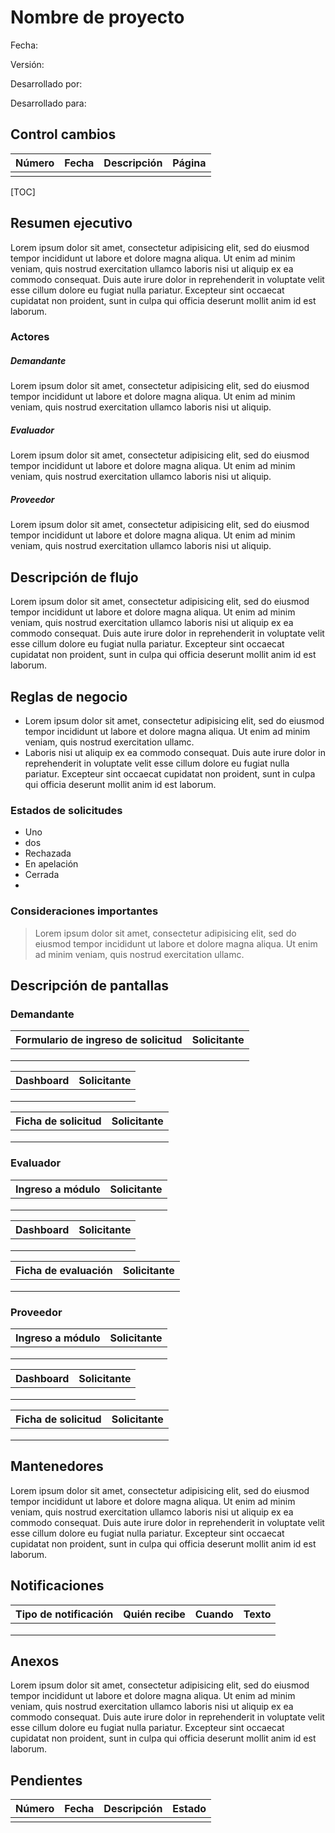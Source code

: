 # Nombre de proyecto

Fecha:

Versión:

Desarrollado por:

Desarrollado para:



## Control cambios

| Número | Fecha | Descripción | Página |
| ------ | ----- | ----------- | ------ |
|        |       |             |        |



[TOC]

## Resumen ejecutivo

Lorem ipsum dolor sit amet, consectetur adipisicing elit, sed do eiusmod tempor incididunt ut labore et dolore magna aliqua. Ut enim ad minim veniam, quis nostrud exercitation ullamco laboris nisi ut aliquip ex ea commodo consequat. Duis aute irure dolor in reprehenderit in voluptate velit esse cillum dolore eu fugiat nulla pariatur. Excepteur sint occaecat cupidatat non proident, sunt in culpa qui officia deserunt mollit anim id est laborum.



### Actores

##### Demandante 

Lorem ipsum dolor sit amet, consectetur adipisicing elit, sed do eiusmod tempor incididunt ut labore et dolore magna aliqua. Ut enim ad minim veniam, quis nostrud exercitation ullamco laboris nisi ut aliquip.

##### Evaluador

Lorem ipsum dolor sit amet, consectetur adipisicing elit, sed do eiusmod tempor incididunt ut labore et dolore magna aliqua. Ut enim ad minim veniam, quis nostrud exercitation ullamco laboris nisi ut aliquip.

##### Proveedor 

Lorem ipsum dolor sit amet, consectetur adipisicing elit, sed do eiusmod tempor incididunt ut labore et dolore magna aliqua. Ut enim ad minim veniam, quis nostrud exercitation ullamco laboris nisi ut aliquip.



## Descripción de flujo

Lorem ipsum dolor sit amet, consectetur adipisicing elit, sed do eiusmod tempor incididunt ut labore et dolore magna aliqua. Ut enim ad minim veniam, quis nostrud exercitation ullamco laboris nisi ut aliquip ex ea commodo consequat. Duis aute irure dolor in reprehenderit in voluptate velit esse cillum dolore eu fugiat nulla pariatur. Excepteur sint occaecat cupidatat non proident, sunt in culpa qui officia deserunt mollit anim id est laborum.



## Reglas de negocio

- Lorem ipsum dolor sit amet, consectetur adipisicing elit, sed do eiusmod tempor incididunt ut labore et dolore magna aliqua. Ut enim ad minim veniam, quis nostrud exercitation ullamc.
- Laboris nisi ut aliquip ex ea commodo consequat. Duis aute irure dolor in reprehenderit in voluptate velit esse cillum dolore eu fugiat nulla pariatur. Excepteur sint occaecat cupidatat non proident, sunt in culpa qui officia deserunt mollit anim id est laborum.



### Estados de solicitudes 

- Uno
- dos
- Rechazada
- En apelación
- Cerrada
- 

### Consideraciones importantes

> Lorem ipsum dolor sit amet, consectetur adipisicing elit, sed do eiusmod tempor incididunt ut labore et dolore magna aliqua. Ut enim ad minim veniam, quis nostrud exercitation ullamc.



## Descripción de pantallas 

### Demandante

| Formulario de ingreso de solicitud | Solicitante |
| ---------------------------------- | ----------- |
|                                    |             |
|                                    |             |
|                                    |             |

| Dashboard | Solicitante |
| --------- | ----------- |
|           |             |
|           |             |
|           |             |

| Ficha de solicitud | Solicitante |
| ------------------ | ----------- |
|                    |             |
|                    |             |
|                    |             |

### Evaluador

| Ingreso a módulo | Solicitante |
| ---------------- | ----------- |
|                  |             |
|                  |             |
|                  |             |

| Dashboard | Solicitante |
| --------- | ----------- |
|           |             |
|           |             |
|           |             |

| Ficha de evaluación | Solicitante |
| ------------------- | ----------- |
|                     |             |
|                     |             |
|                     |             |

### Proveedor

| Ingreso a módulo | Solicitante |
| ---------------- | ----------- |
|                  |             |
|                  |             |
|                  |             |

| Dashboard | Solicitante |
| --------- | ----------- |
|           |             |
|           |             |
|           |             |

| Ficha de solicitud | Solicitante |
| ------------------ | ----------- |
|                    |             |
|                    |             |
|                    |             |



## Mantenedores

Lorem ipsum dolor sit amet, consectetur adipisicing elit, sed do eiusmod tempor incididunt ut labore et dolore magna aliqua. Ut enim ad minim veniam, quis nostrud exercitation ullamco laboris nisi ut aliquip ex ea commodo consequat. Duis aute irure dolor in reprehenderit in voluptate velit esse cillum dolore eu fugiat nulla pariatur. Excepteur sint occaecat cupidatat non proident, sunt in culpa qui officia deserunt mollit anim id est laborum.



## Notificaciones 

| Tipo de notificación | Quién recibe | Cuando | Texto |
| -------------------- | ------------ | ------ | ----- |
|                      |              |        |       |
|                      |              |        |       |
|                      |              |        |       |



## Anexos

Lorem ipsum dolor sit amet, consectetur adipisicing elit, sed do eiusmod tempor incididunt ut labore et dolore magna aliqua. Ut enim ad minim veniam, quis nostrud exercitation ullamco laboris nisi ut aliquip ex ea commodo consequat. Duis aute irure dolor in reprehenderit in voluptate velit esse cillum dolore eu fugiat nulla pariatur. Excepteur sint occaecat cupidatat non proident, sunt in culpa qui officia deserunt mollit anim id est laborum.



## Pendientes

| Número | Fecha | Descripción | Estado |
| ------ | ----- | ----------- | ------ |
|        |       |             |        |








